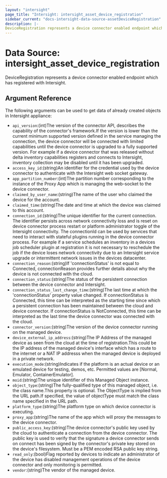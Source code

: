 ```yaml
---
layout: "intersight"
page_title: "Intersight: intersight_asset_device_registration"
sidebar_current: "docs-intersight-data-source-assetDeviceRegistration"
description: |-
DeviceRegistration represents a device connector enabled endpoint which has registered with Intersight.
---
```


# Data Source: intersight_asset_device_registration
DeviceRegistration represents a device connector enabled endpoint which has registered with Intersight.
## Argument Reference
The following arguments can be used to get data of already created objects in Intersight appliance:
* `api_version`:(int)The version of the connector API, describes the capability of the connector's framework.If the version is lower than the current minimum supported version defined in the service managing the connection, the device connector will be connected with limited capabilities until the device connector is upgraded to a fully supported version. For example if a device connector that was released without delta inventory capabilities registers and connects to Intersight, inventory collection may be disabled until it has been upgraded.
* `access_key_id`:(string)An identifier for the credential used by the device connector to authenticate with the Intersight web socket gateway.
* `app_partition_number`:(int)The partition number corresponding to the instance of the Proxy App which is managing the web-socket to the device connector.
* `claimed_by_user_name`:(string)The name of the user who claimed the device for the account.
* `claimed_time`:(string)The date and time at which the device was claimed to this account.
* `connection_id`:(string)The unique identifier for the current connection. The identifier persists across network connectivity loss and is reset on device connector process restart or platform administrator toggle of the Intersight connectivity. The connectionId can be used by services that need to interact with stateful plugins running in the device connector process. For example if a service schedules an inventory in a devices job scheduler plugin at registration it is not necessary to reschedule the job if the device loses network connectivity due to an Intersight service upgrade or intermittent network issues in the devices datacenter.
* `connection_reason`:(string)If 'connectionStatus' is not equal to Connected, connectionReason provides further details about why the device is not connected with the cloud.
* `connection_status`:(string)The status of the persistent connection between the device connector and Intersight.
* `connection_status_last_change_time`:(string)The last time at which the 'connectionStatus' property value changed. If connectionStatus is Connected, this time can be interpreted as the starting time since which a persistent connection has been maintained between the cloud and device connector. If connectionStatus is NotConnected, this time can be interpreted as the last time the device connector was connected with the cloud.
* `connector_version`:(string)The version of the device connector running on the managed device.
* `device_external_ip_address`:(string)The IP Address of the managed device as seen from the cloud at the time of registration.This could be the IP address of the managed device's interface which has a route to the internet or a NAT IP addresss when the managed device is deployed in a private network.
* `execution_mode`:(string)Indicates if the platform is an actual device or an emulated device for testing, demos, etc. Permitted values are [Normal, Emulator, ContainerEmulator].
* `moid`:(string)The unique identifier of this Managed Object instance.
* `object_type`:(string)The fully-qualified type of this managed object, i.e. the class name.This property is optional. The ObjectType is implied from the URL path.If specified, the value of objectType must match the class name specified in the URL path.
* `platform_type`:(string)The platform type on which device connector is executing.
* `proxy_app`:(string)The name of the app which will proxy the messages to the device connector.
* `public_access_key`:(string)The device connector's public key used by the cloud to authenticate a connection from the device connector. The public key is used to verify that the signature a device connector sends on connect has been signed by the connector's private key stored on the device's filesystem. Must be a PEM encoded RSA public key string.
* `read_only`:(bool)Flag reported by devices to indicate an administrator of the device has disabled management operations of the device connector and only monitoring is permitted.
* `vendor`:(string)The vendor of the managed device.

